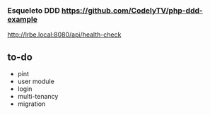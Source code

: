 ### Esqueleto DDD https://github.com/CodelyTV/php-ddd-example

http://lrbe.local:8080/api/health-check

## to-do
- pint
- user module
- login
- multi-tenancy
- migration
